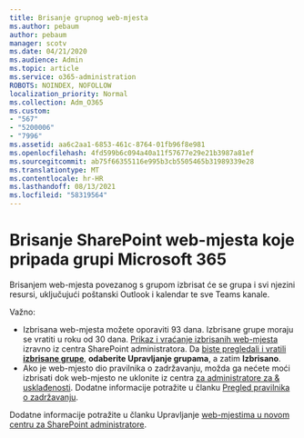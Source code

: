```yaml
---
title: Brisanje grupnog web-mjesta
ms.author: pebaum
author: pebaum
manager: scotv
ms.date: 04/21/2020
ms.audience: Admin
ms.topic: article
ms.service: o365-administration
ROBOTS: NOINDEX, NOFOLLOW
localization_priority: Normal
ms.collection: Adm_O365
ms.custom:
- "567"
- "5200006"
- "7996"
ms.assetid: aa6c2aa1-6853-461c-8764-01fb96f8e981
ms.openlocfilehash: 4fd599b6c094a40a11f57677e29e21b3987a81ef
ms.sourcegitcommit: ab75f66355116e995b3cb5505465b31989339e28
ms.translationtype: MT
ms.contentlocale: hr-HR
ms.lasthandoff: 08/13/2021
ms.locfileid: "58319564"
---
```

# <a name="delete-a-sharepoint-site-that-belongs-to-a-microsoft-365-group"></a>Brisanje SharePoint web-mjesta koje pripada grupi Microsoft 365

Brisanjem web-mjesta povezanog s grupom izbrisat će se grupa i svi njezini resursi, uključujući poštanski Outlook i kalendar te sve Teams kanale.
  
Važno:

- Izbrisana web-mjesta možete oporaviti 93 dana. Izbrisane grupe moraju se vratiti u roku od 30 dana. [Prikaz i vraćanje izbrisanih web-mjesta](https://admin.microsoft.com/sharepoint?page=recyclebin&modern=true) izravno iz centra SharePoint administratora. Da [biste pregledali i vratili **izbrisane grupe**](https://admin.microsoft.com/Adminportal/Home?source=applauncher#/deletedgroups), **odaberite Upravljanje grupama**, a zatim **Izbrisano**.
- Ako je web-mjesto dio pravilnika o zadržavanju, možda ga nećete moći izbrisati dok web-mjesto ne uklonite iz centra [za administratore za & usklađenosti](https://protection.office.com/?rfr=AdminCenter#/retention). Dodatne informacije potražite u članku [Pregled pravilnika o zadržavanju](https://docs.microsoft.com/microsoft-365/compliance/retention-policies).
  
Dodatne informacije potražite u članku Upravljanje [web-mjestima u novom centru za SharePoint administratore](https://docs.microsoft.com/sharepoint/manage-sites-in-new-admin-center).
